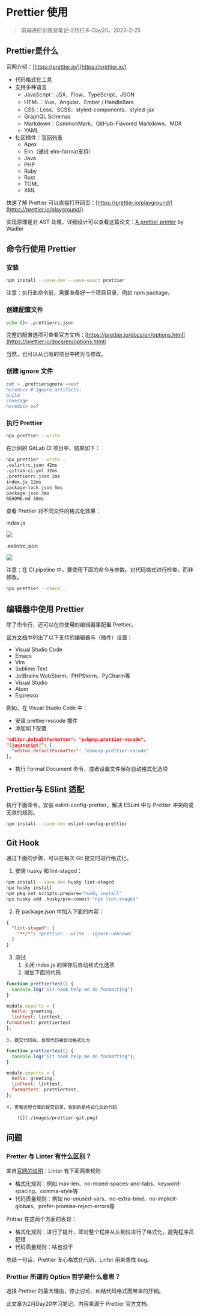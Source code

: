 # Prettier 使用

> 前端进阶训练营笔记-2月打卡-Day20，2023-2-25

## Prettier是什么

官网介绍：[https://prettier.io/](https://prettier.io/)

- 代码格式化工具
- 支持多种语言
    - JavaScript：JSX、Flow、TypeScript、JSON
    - HTML：Vue、Angular、Ember / HandleBars
    - CSS：Less、SCSS、styled-components、styled-jsx
    - GraphQL Schemas
    - Markdown：CommonMark、GitHub-Flavored Markdown、MDX
    - YAML
- 社区插件：[官网列表](https://prettier.io/docs/en/plugins.html#community-plugins)
    - Apex
    - Elm（通过 elm-format支持）
    - Java
    - PHP
    - Ruby
    - Rust
    - TOML
    - XML

快速了解 Prettier 可以直接打开网页：[https://prettier.io/playground/](https://prettier.io/playground/)

实现原理是对 AST 处理，详细设计可以查看这篇论文：[A prettier printer](https://homepages.inf.ed.ac.uk/wadler/papers/prettier/prettier.pdf) by Wadler

## 命令行使用 Prettier

### 安装

```Bash
npm install --save-dev --save-exact prettier
```

注意：执行此命令前，需要准备好一个项目目录，例如 npm package。

### 创建配置文件

```Bash
echo {}> .prettierrc.json
```

完整的配置选项可查看官方文档：[https://prettier.io/docs/en/options.html](https://prettier.io/docs/en/options.html)

当然，也可以从已有的项目中拷贝与修改。

### 创建 ignore 文件

```Bash
cat > .prettierignore <<eof
heredoc> # Ignore artifacts:
build
coverage
heredoc> eof
```

### 执行 Prettier

```Bash
npx prettier --write .

```

在示例的 GitLab CI 项目中，结果如下：

```Bash
npx prettier --write .
.eslintrc.json 42ms
.gitlab-ci.yml 32ms
.prettierrc.json 2ms
index.js 12ms
package-lock.json 5ms
package.json 3ms
README.md 38ms
```

查看 Prettier 对不同文件的格式化效果：

index.js

![](./images/prettier-js.png)

.eslintrc.json

![](./images/prettier-json.png)

注意：在 CI pipeline 中，要使用下面的命令与参数。对代码格式进行检查，而非修改。

```Bash
npx prettier --check .
```

## 编辑器中使用 Prettier

除了命令行，还可以在你使用的编辑器里配置 Prettier。

[官方文档](https://prettier.io/docs/en/editors.html)中列出了以下支持的编辑器与（插件）设置：

- Visual Studio Code
- Emacs
- Vim
- Sublime Text
- JetBrains WebStorm、PHPStorm、PyCharm等
- Visual Studio
- Atom
- Espresso

例如，在 Visual Studio Code 中：

- 安装 prettier-vscode 插件
- 添加如下配置

```JSON
"editor.defaultFormatter": "esbenp.prettier-vscode",
"[javascript]": {
  "editor.defaultFormatter": "esbenp.prettier-vscode"
},
```
- 执行 Format Document 命令，或者设置文件保存自动格式化选项

## Prettier与 ESlint 适配

执行下面命令，安装 eslint-config-prettier，解决 ESLint 中与 Prettier 冲突的或无效的规则。

```Bash
npm install --save-dev eslint-config-prettier
```

## Git Hook

通过下面的步骤，可以在每次 Git 提交时进行格式化。

1. 安装 husky 和 lint-staged：

```Bash
npm install --save-dev husky lint-staged
npx husky install
npm pkg set scripts.prepare="husky install"
npx husky add .husky/pre-commit "npx lint-staged"
```
2. 在 package.json 中加入下面的内容：

```JSON
{
  "lint-staged": {
    "**/*": "prettier --write --ignore-unknown"
  }
}
```
3. 测试
    1. 关闭 index.js 的保存后自动格式化选项
    2. 增加下面的代码

```JavaScript
function prettiertest() {
  console.log("Git hook help me do formatting")
}

module.exports = {
  hello: greeting,
  linttest: linttest,
formattest: prettiertest
};
```
    3. 提交代码后，发现代码被自动格式化为

```JavaScript
function prettiertest() {
  console.log("Git hook help me do formatting");
}

module.exports = {
  hello: greeting,
  linttest: linttest,
  formattest: prettiertest,
};
```
    4. 查看远程仓库的提交记录，收到的是格式化后的代码

        ![](./images/prettier-git.png)

## 问题

### Pretter 与 Linter 有什么区别？

来自[官网的说明](https://prettier.io/docs/en/comparison.html)：Linter 有下面两类规则

- 格式化规则：例如 max-len、no-mixed-spaces-and-tabs、keyword-spacing、comma-style等
- 代码质量规则：例如 no-unused-vars、no-extra-bind、no-implicit-globals、prefer-promise-reject-errors等

Prittier 在这两个方面的表现：

- 格式化规则：进行了提升，即对整个程序从头到位进行了格式化，避免程序员犯错
- 代码质量规则：啥也没干

总结一句话，Prettier 专心格式化代码，Linter 用来查找 bug。

### Prettier 所谓的 Option 哲学是什么意思？

选择 Prettier 的最大理由，停止讨论、纠结代码格式而带来的开销。

此文章为2月Day20学习笔记，内容来源于 Prettier 官方文档。
